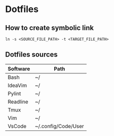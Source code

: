 # Dotfiles

## How to create symbolic link

`ln -s <SOURCE_FILE_PATH> -t <TARGET_FILE_PATH>`

## Dotfiles sources

| Software | Path                |
| -------- | ----                |
| Bash     | ~/                  |
| IdeaVim  | ~/                  |
| Pylint   | ~/                  |
| Readline | ~/                  |
| Tmux     | ~/                  |
| Vim      | ~/                  |
| VsCode   | ~/.config/Code/User |
